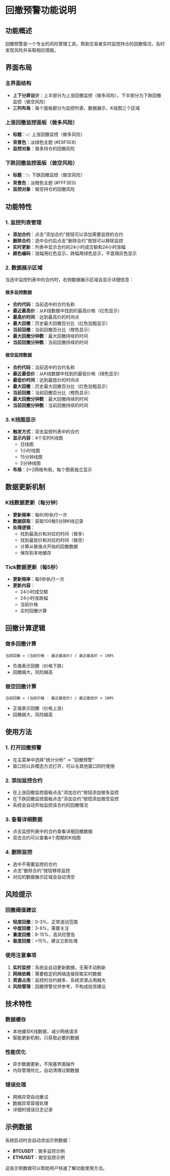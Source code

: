 # 回撤预警功能说明

## 功能概述
回撤预警是一个专业的风险管理工具，帮助交易者实时监控持仓的回撤情况，及时发现风险并采取相应措施。

## 界面布局

### 主界面结构
- **上下分屏设计**：上半部分为上涨回撤监控（做多风险），下半部分为下跌回撤监控（做空风险）
- **三列布局**：每个面板都分为监控列表、数据展示、K线图三个区域

### 上涨回撤监控面板（做多风险）
- **标题**：📈 上涨回撤监控（做多风险）
- **背景色**：淡绿色主题 (#E8F5E8)
- **监控对象**：做多持仓的回撤风险

### 下跌回撤监控面板（做空风险）
- **标题**：📉 下跌回撤监控（做空风险）
- **背景色**：淡橙色主题 (#FFF3E0)
- **监控对象**：做空持仓的回撤风险

## 功能特性

### 1. 监控列表管理
- **添加合约**：点击"添加合约"按钮可以添加需要监控的合约
- **删除合约**：选中合约后点击"删除合约"按钮可以移除监控
- **实时更新**：列表中显示合约的24小时成交额和24小时涨幅
- **颜色编码**：涨幅用红色显示，跌幅用绿色显示，平盘用灰色显示

### 2. 数据展示区域
当选中监控列表中的合约时，右侧数据展示区域会显示详细信息：

#### 做多监控数据
- **合约代码**：当前选中的合约名称
- **最近最高价**：从K线数据中找到的最高价格（红色显示）
- **最高价时间**：达到最高价的时间点
- **最大回撤**：历史最大回撤百分比（红色加粗显示）
- **当前回撤**：当前回撤百分比（橙色显示）
- **最大回撤分钟数**：最大回撤持续的时间
- **当前回撤分钟数**：当前回撤持续的时间

#### 做空监控数据
- **合约代码**：当前选中的合约名称
- **最近最低价**：从K线数据中找到的最低价格（绿色显示）
- **最低价时间**：达到最低价的时间点
- **最大回撤**：历史最大回撤百分比（红色加粗显示）
- **当前回撤**：当前回撤百分比（橙色显示）
- **最大回撤分钟数**：最大回撤持续的时间
- **当前回撤分钟数**：当前回撤持续的时间

### 3. K线图显示
- **触发方式**：双击监控列表中的合约
- **显示内容**：4个实时K线图
  - 日线图
  - 1小时线图
  - 15分钟线图
  - 5分钟线图
- **布局**：2×2网格布局，每个图表独立显示

## 数据更新机制

### K线数据更新（每分钟）
- **更新频率**：每60秒执行一次
- **数据获取**：获取100根5分钟K线记录
- **处理逻辑**：
  - 找到最高价和对应的时间（做多）
  - 找到最低价和对应的时间（做空）
  - 计算从极值点开始的回撤数据
  - 保存到本地缓存

### Tick数据更新（每5秒）
- **更新频率**：每5秒执行一次
- **更新内容**：
  - 24小时成交额
  - 24小时涨跌幅
  - 当前价格
  - 实时回撤计算

## 回撤计算逻辑

### 做多回撤计算
```
当前回撤 = (当前价格 - 最近最高价) / 最近最高价 × 100%
```
- 负值表示回撤（价格下跌）
- 回撤越大，风险越高

### 做空回撤计算
```
当前回撤 = (当前价格 - 最近最低价) / 最近最低价 × 100%
```
- 正值表示回撤（价格上涨）
- 回撤越大，风险越高

## 使用方法

### 1. 打开回撤预警
- 在主菜单中选择"统计分析" → "回撤预警"
- 窗口将以非模态方式打开，可以与其他窗口同时使用

### 2. 添加监控合约
- 在上涨回撤监控面板点击"添加合约"按钮添加做多监控
- 在下跌回撤监控面板点击"添加合约"按钮添加做空监控
- 系统会自动开始监控该合约的回撤情况

### 3. 查看详细数据
- 点击监控列表中的合约查看详细回撤数据
- 双击合约可以查看4个周期的K线图

### 4. 删除监控
- 选中不需要监控的合约
- 点击"删除合约"按钮移除监控
- 对应的数据展示区域会自动清空

## 风险提示

### 回撤阈值建议
- **轻度回撤**：0-3%，正常波动范围
- **中度回撤**：3-8%，需要关注
- **重度回撤**：8-15%，高风险警告
- **极度回撤**：>15%，建议立即处理

### 使用注意事项
1. **实时监控**：系统会自动更新数据，无需手动刷新
2. **网络依赖**：需要稳定的网络连接获取实时数据
3. **资源占用**：监控的合约越多，系统资源占用越大
4. **风险管理**：回撤预警仅供参考，不构成投资建议

## 技术特性

### 数据缓存
- 本地缓存K线数据，减少网络请求
- 智能更新机制，只获取必要的数据

### 性能优化
- 异步数据更新，不阻塞界面操作
- 内存管理优化，自动清理过期数据

### 错误处理
- 网络异常自动重试
- 数据异常容错处理
- 详细的错误日志记录

## 示例数据
系统启动时会自动添加示例数据：
- **BTCUSDT**：做多监控示例
- **ETHUSDT**：做空监控示例

这些示例数据可以帮助用户快速了解功能使用方法。 